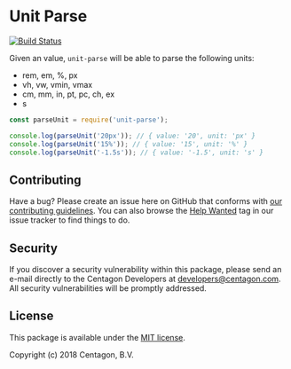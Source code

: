 # Unit Parse 

[![Build Status](https://travis-ci.org/centagon/unit-parse.svg?branch=master)](https://travis-ci.org/centagon/unit-parse)

Given an value, `unit-parse` will be able to parse the following units:
- rem, em, %, px
- vh, vw, vmin, vmax
- cm, mm, in, pt, pc, ch, ex
- s

```js
const parseUnit = require('unit-parse');

console.log(parseUnit('20px')); // { value: '20', unit: 'px' }
console.log(parseUnit('15%')); // { value: '15', unit: '%' }
console.log(parseUnit('-1.5s')); // { value: '-1.5', unit: 's' }
```

## Contributing

Have a bug? Please create an issue here on GitHub that conforms with
[our contributing guidelines](https://github.com/centagon/guidelines/blob/master/contributing.md).
You can also browse the [Help Wanted](https://github.com/centagon/primer/labels/help%20wanted)
tag in our issue tracker to find things to do.

## Security

If you discover a security vulnerability within this package, please send an e-mail directly to the Centagon
Developers at [developers@centagon.com](mailto:developers@centagon.com). All security vulnerabilities will be
promptly addressed.

## License

This package is available under the [MIT license](https://github.com/centagon/unit-parse/blob/master/LICENSE.md).

Copyright (c) 2018 Centagon, B.V.
